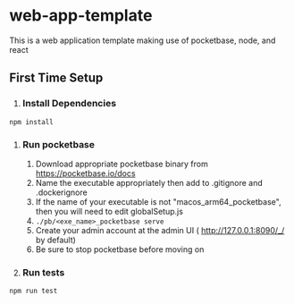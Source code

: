 # web-app-template
This is a web application template making use of pocketbase, node, and react

## First Time Setup

1. ### Install Dependencies
```npm install```

1. ### Run pocketbase
   1. Download appropriate pocketbase binary from https://pocketbase.io/docs
   1. Name the executable appropriately then add to .gitignore and .dockerignore
   1. If the name of your executable is not "macos_arm64_pocketbase", then you will need to edit globalSetup.js
   1. ```./pb/<exe_name>_pocketbase serve```
   1. Create your admin account at the admin UI ( http://127.0.0.1:8090/_/ by default)
   1. Be sure to stop pocketbase before moving on

1. ### Run tests
```npm run test```